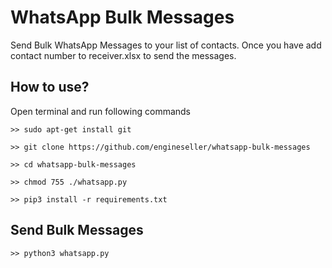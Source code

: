 # WhatsApp Bulk Messages
Send Bulk WhatsApp Messages to your list of contacts. Once you have add contact number to receiver.xlsx to send the messages.

## How to use?
Open terminal and run following commands
```
>> sudo apt-get install git
```
```
>> git clone https://github.com/engineseller/whatsapp-bulk-messages
```
```
>> cd whatsapp-bulk-messages
```
```
>> chmod 755 ./whatsapp.py
```
```
>> pip3 install -r requirements.txt
```

## Send Bulk Messages
```
>> python3 whatsapp.py
```
